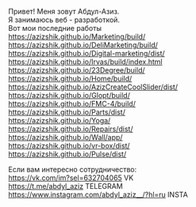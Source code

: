 Привет! Меня зовут Абдул-Азиз. <br>
Я занимаюсь веб - разработкой. <br>
Вот мои последние работы <br>
https://azizshik.github.io/Marketing/build/ <br>
https://azizshik.github.io/DeliMarketing/build/ <br>
https://azizshik.github.io/Digital-marketing/dist/<br>
https://azizshik.github.io/Irvas/build/index.html <br>
https://azizshik.github.io/23Degree/build/ <br>
https://azizshik.github.io/Home/build/<br>
https://azizshik.github.io/AzizCreateCoolSlider/dist/<br>
https://azizshik.github.io/Glopt/build/</br>
https://azizshik.github.io/FMC-4/build/ <br>
https://azizshik.github.io/Parts/dist/<br>
https://azizshik.github.io/Yoga/</br>
https://azizshik.github.io/Repairs/dist/<br>
https://azizshik.github.io/Wall/app/<br>
https://azizshik.github.io/vr-box/dist/<br>
https://azizshik.github.io/Pulse/dist/<br>


Если вам интересно сотрудничество: <br>
https://vk.com/im?sel=632704065 VK<br>
https://t.me/abdyl_aziz TELEGRAM<br>
https://www.instagram.com/abdyl_aziz__/?hl=ru INSTA<br>
